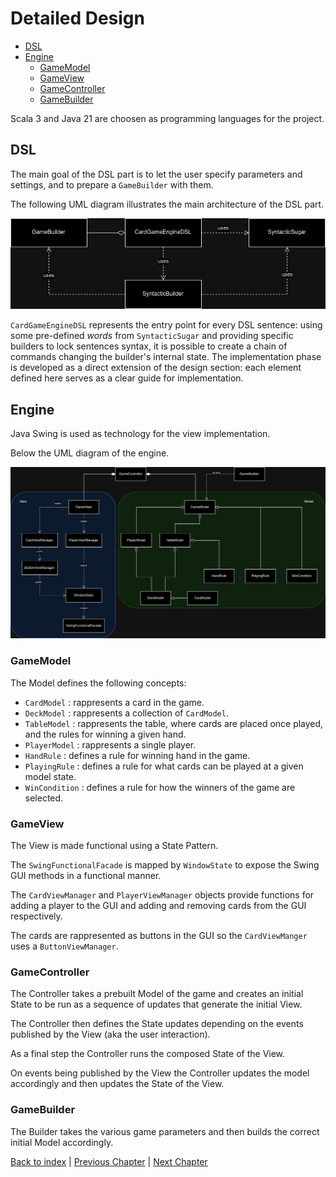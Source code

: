 # Detailed Design

- [DSL](#dsl)
- [Engine](#engine)
  - [GameModel](#gamemodel)
  - [GameView](#gameview)
  - [GameController](#gamecontroller)
  - [GameBuilder](#gamebuilder)

Scala 3 and Java 21 are choosen as programming languages for the project.

## DSL

The main goal of the DSL part is to let the user specify parameters and settings,
and to prepare a `GameBuilder` with them.

The following UML diagram illustrates the main architecture of the DSL part.

![dsl](../uml/ad_dsl.png)

`CardGameEngineDSL` represents the entry point for every DSL sentence: using
some pre-defined *words* from `SyntacticSugar` and providing specific builders
to lock sentences syntax, it is possible to create a chain of commands changing
the builder's internal state. The implementation phase is developed as a direct
extension of the design section: each element defined here serves as a clear
guide for implementation.

## Engine

Java Swing is used as technology for the view implementation.

Below the UML diagram of the engine.

![engine](../uml/engine.png)

### GameModel

The Model defines the following concepts:

- `CardModel` : rappresents a card in the game.
- `DeckModel` : rappresents a collection of `CardModel`.
- `TableModel` : rappresents the table, where cards are placed once played, and the rules for winning a given hand.
- `PlayerModel` : rappresents a single player.
- `HandRule` : defines a rule for winning hand in the game.
- `PlayingRule` : defines a rule for what cards can be played at a given model state.
- `WinCondition` : defines a rule for how the winners of the game are selected.

### GameView

The View is made functional using a State Pattern.

The `SwingFunctionalFacade` is mapped by `WindowState` to expose the Swing GUI methods in a functional manner.

The `CardViewManager` and `PlayerViewManager` objects provide functions for adding a player to the GUI and adding and removing cards from the GUI respectively.

The cards are rappresented as buttons in the GUI so the `CardViewManger` uses a `ButtonViewManager`.

### GameController

The Controller takes a prebuilt Model of the game and creates an initial State to be run as a sequence of updates that generate the initial View.

The Controller then defines the State updates depending on the events published by the View (aka the user interaction).

As a final step the Controller runs the composed State of the View.

On events being published by the View the Controller updates the model accordingly and then updates the State of the View.

### GameBuilder

The Builder takes the various game parameters and then builds the correct initial Model accordingly.

[Back to index](../index.md) |
[Previous Chapter](../4_architectural_design/index.md) |
[Next Chapter](../6_implementation/index.md)
